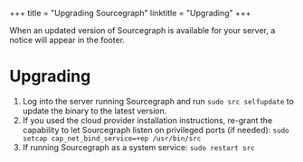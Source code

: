 +++
title = "Upgrading Sourcegraph"
linktitle = "Upgrading"
+++

When an updated version of Sourcegraph is available for your server, a
notice will appear in the footer.

# Upgrading

1. Log into the server running Sourcegraph and run `sudo src
   selfupdate` to update the binary to the latest version.
1. If you used the cloud provider installation instructions, re-grant
   the capability to let Sourcegraph listen on privileged ports (if
   needed): `sudo setcap cap_net_bind_service=+ep /usr/bin/src`
1. If running Sourcegraph as a system service: `sudo restart src`
